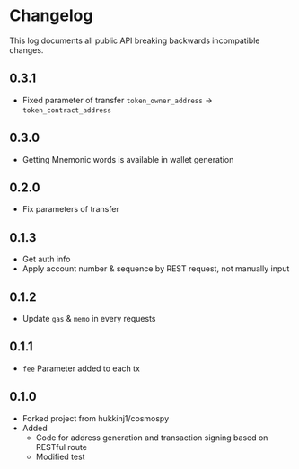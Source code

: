 Changelog
=========

This log documents all public API breaking backwards incompatible changes.

0.3.1
-----
- Fixed parameter of transfer `token_owner_address` -> `token_contract_address`

0.3.0
-----
- Getting Mnemonic words is available in wallet generation

0.2.0
-----
- Fix parameters of transfer

0.1.3
-----
- Get auth info
- Apply account number & sequence by REST request, not manually input

0.1.2
-----
- Update `gas` & `memo` in every requests

0.1.1
-----
- `fee` Parameter added to each tx

0.1.0
-----
- Forked project from hukkinj1/cosmospy
- Added
    - Code for address generation and transaction signing based on RESTful route
    - Modified test
